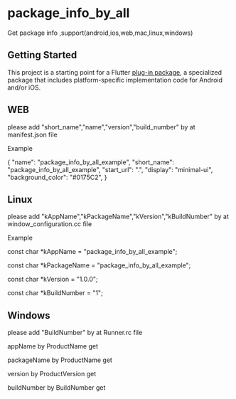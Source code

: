 # package_info_by_all

Get package info ,support(android,ios,web,mac,linux,windows)

## Getting Started

This project is a starting point for a Flutter
[plug-in package](https://flutter.dev/developing-packages/),
a specialized package that includes platform-specific implementation code for
Android and/or iOS.


## WEB
 please add "short_name","name","version","build_number" by at  manifest.json file

Example

{
    "name": "package_info_by_all_example",
    "short_name": "package_info_by_all_example",
    "start_url": ".",
    "display": "minimal-ui",
    "background_color": "#0175C2",
}

## Linux
 please add "kAppName","kPackageName","kVersion","kBuildNumber" by at  window_configuration.cc file

Example

 const char *kAppName = "package_info_by_all_example";

 const char *kPackageName = "package_info_by_all_example";

 const char *kVersion = "1.0.0";

 const char *kBuildNumber = "1";

## Windows
 please add "BuildNumber" by at Runner.rc file

 appName  by ProductName get

 packageName by ProductName get

 version by ProductVersion get

 buildNumber by BuildNumber get
